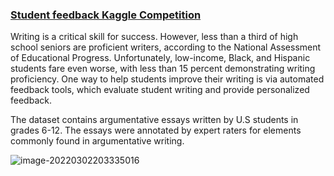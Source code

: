 ### **[Student feedback Kaggle Competition](https://www.kaggle.com/c/feedback-prize-2021/overview)** 

Writing is a critical skill for success. However, less than a third of high school seniors are proficient writers, according to the National Assessment of Educational Progress. Unfortunately, low-income, Black, and Hispanic students fare even worse, with less than 15 percent demonstrating writing proficiency. One way to help students improve their writing is via automated feedback tools, which evaluate student writing and provide personalized feedback.

The dataset contains argumentative essays written by U.S students in grades 6-12. The essays were annotated by expert raters for elements commonly found in argumentative writing.

![image-20220302203335016](C:\Users\sande\AppData\Roaming\Typora\typora-user-images\image-20220302203335016.png)



